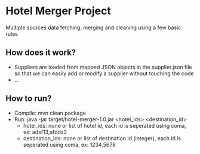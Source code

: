 # Hotel Merger Project
Multiple sources data fetching, merging and cleaning using a few basic rules

## How does it work?
* Suppliers are loaded from mapped JSON objects in the supplier.json file so that we can easily add or modify a supplier without touching the code
* ...

## How to run?
* Compile: mvn clean package
* Run: java -jar target/hotel-merger-1.0.jar <hotel_ids> <destination_id>
    - hotel_ids: none or list of hotel id, each id is seperated using coma, ex: adsf13,afdds2
    - destination_ids: none or list of destination id (integer), each id is seperated using coma, ex: 1234,5678


